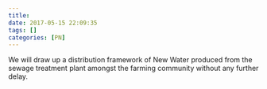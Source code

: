 ```yaml
---
title:
date: 2017-05-15 22:09:35
tags: []
categories: [PN]
---
```


We will draw up a distribution framework of New Water produced from the sewage treatment plant amongst the farming community without any further delay.